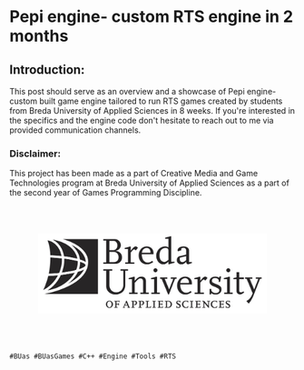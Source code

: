 # Pepi engine- custom RTS engine in 2 months

## Introduction:

This post should serve as an overview and a showcase of Pepi engine- custom built game engine tailored to run RTS games created by students from Breda University of Applied Sciences in 8 weeks. If you're interested in the specifics and the engine code don't hesitate to reach out to me via provided communication channels. 


### Disclaimer:

This project has been made as a part of Creative Media and Game Technologies program at Breda University of Applied Sciences as a part of the second year of Games Programming Discipline.

<div style = "padding : 50px">
<img src= "/Images/logo buas.jpg"/>
</div>

```
#BUas #BUasGames #C++ #Engine #Tools #RTS
```
